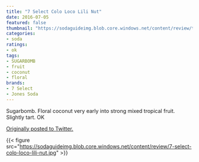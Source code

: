 ```yaml
---
title: "7 Select Colo Loco Lili Nut"
date: 2016-07-05
featured: false
thumbnail: "https://sodaguideimg.blob.core.windows.net/content/review/thumbs/7-select-colo-loco-lili-nut.jpg"
categories:
- soda
ratings:
- ok
tags:
- SUGARBOMB
- fruit
- coconut
- floral
brands:
- 7 Select
- Jones Soda
---
```


Sugarbomb. Floral coconut very early into strong mixed tropical fruit. Slightly tart. OK

[Originally posted to Twitter.](https://twitter.com/Cavorter/status/750373874550730752)

{{< figure src="https://sodaguideimg.blob.core.windows.net/content/review/7-select-colo-loco-lili-nut.jpg" >}}

